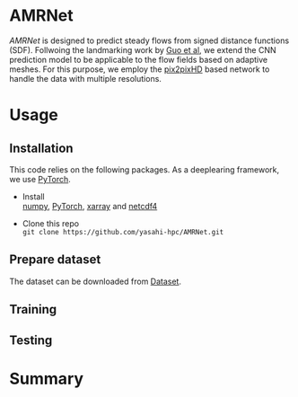 # AMRNet

_AMRNet_ is designed to predict steady flows from signed distance functions (SDF). 
Follwoing the landmarking work by [Guo et al](https://dl.acm.org/doi/10.1145/2939672.2939738), 
we extend the CNN prediction model to be applicable to the flow fields based on adaptive meshes. 
For this purpose, we employ the [pix2pixHD](https://github.com/NVIDIA/pix2pixHD) based network to handle the data with multiple resolutions. 

# Usage

## Installation
This code relies on the following packages. As a deeplearing framework, we use [PyTorch](https://pytorch.org).
- Install  
[numpy](https://numpy.org), [PyTorch](https://pytorch.org), [xarray](http://xarray.pydata.org/en/stable/) and [netcdf4](https://github.com/Unidata/netcdf4-python)

- Clone this repo  
```git clone https://github.com/yasahi-hpc/AMRNet.git```


## Prepare dataset
The dataset can be downloaded from [Dataset]().

## Training

## Testing

# Summary
